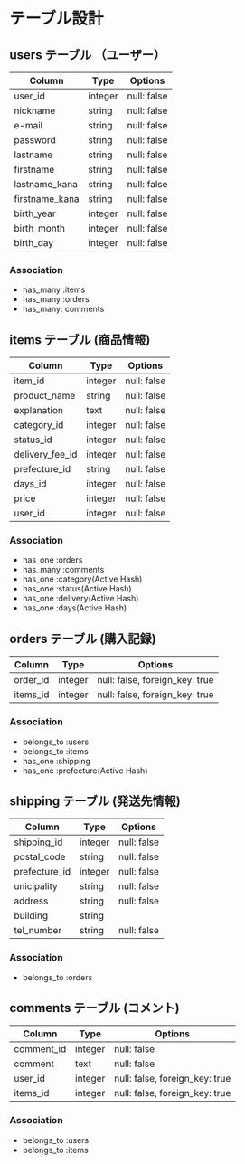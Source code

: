 # テーブル設計

## users テーブル （ユーザー）
| Column         | Type    | Options     |
| -------------- | ------- | ----------- |
| user_id        | integer | null: false |
| nickname       | string  | null: false |
| e-mail         | string  | null: false |
| password       | string  | null: false |
| lastname       | string  | null: false |
| firstname      | string  | null: false |
| lastname_kana  | string  | null: false |
| firstname_kana | string  | null: false |
| birth_year     | integer | null: false |
| birth_month    | integer | null: false |
| birth_day      | integer | null: false | 

### Association

- has_many :items
- has_many :orders
- has_many: comments


## items テーブル (商品情報)
| Column          | Type    | Options     |
| --------------- | ------- | ----------- |
| item_id         | integer | null: false |
| product_name    | string  | null: false |
| explanation     | text    | null: false |
| category_id     | integer | null: false |
| status_id       | integer | null: false |
| delivery_fee_id | integer | null: false |
| prefecture_id   | string  | null: false |
| days_id         | integer | null: false |
| price           | integer | null: false |
| user_id         | integer | null: false | 

### Association 

- has_one :orders
- has_many :comments
- has_one :category(Active Hash)
- has_one :status(Active Hash)
- has_one :delivery(Active Hash)
- has_one :days(Active Hash)

## orders テーブル (購入記録)
| Column          | Type    | Options                        |
| --------------- | ------- | ------------------------------ |
| order_id        | integer | null: false, foreign_key: true |
| items_id        | integer | null: false, foreign_key: true |

### Association

- belongs_to :users
- belongs_to :items
- has_one :shipping
- has_one :prefecture(Active Hash)

## shipping テーブル (発送先情報)
| Column          | Type    | Options     |
| --------------- | ------- | ----------- |
| shipping_id     | integer | null: false |
| postal_code     | string  | null: false |
| prefecture_id   | integer | null: false |
| unicipality     | string  | null: false |
| address         | string  | null: false |
| building        | string  |             |
| tel_number      | string  | null: false |

### Association

- belongs_to :orders

## comments テーブル (コメント)
| Column          | Type    | Options                         |
| --------------- | ------- | ------------------------------- |
| comment_id      | integer | null: false                     |
| comment         | text    | null: false                     |
| user_id         | integer | null: false,  foreign_key: true |
| items_id        | integer | null: false,  foreign_key: true |

### Association

- belongs_to :users
- belongs_to :items